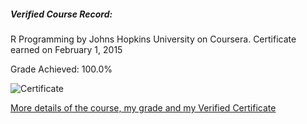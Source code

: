 ##### Verified Course Record:
R Programming by Johns Hopkins University on Coursera. Certificate earned on February 1, 2015

Grade Achieved: 100.0%

![Certificate](https://github.com/lisalisadong/data-science/blob/master/r-programming/certificate.png)

[More details of the course, my grade and my Verified Certificate](https://www.coursera.org/account/accomplishments/records/JqEft9pg2bSkryV9)
